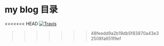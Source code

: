 # my blog 目录
<<<<<<< HEAD
[![Travis](https://img.shields.io/travis/manyang901/myblogres.svg)]()
>>>>>>> 48feedd9a2b19db5f83870a43e32508fa651f9ef
